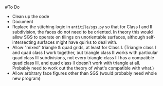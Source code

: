 #To Do
* Clean up the code
* Document
* Replace the stitching logic in `antitile/sgs.py` so that for Class I and II
subdivision, the faces do not need to be oriented. In theory this would 
allow SGS to operate on tilings on unorientable surfaces, although 
self-intersecting surfaces might have quirks to deal with.
* Allow "mixed" triangle & quad grids, at least for Class I. (Triangle 
class I and quad class I work together, but triangle class II works with
particular quad class III subdivisions, not every triangle class III has a
compatible quad class III, and quad class II doesn't work with triangle at 
all. Probably need to work out the theory of what's compatible with what.)
* Allow arbitrary face figures other than SGS (would probably need whole new 
program)